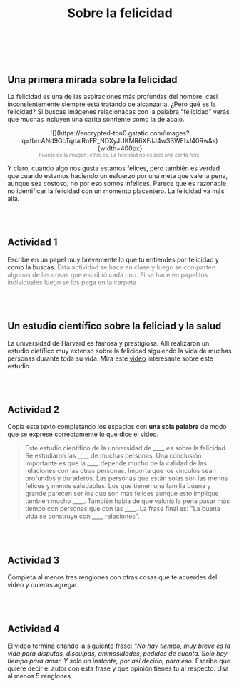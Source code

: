 ﻿---
title: "3. Sobre la felicidad"
autor: "José Juarez"
version: "8/4/25"  
---


<span hidden>Local path of the file: "H:/cfr/sad4/"</span>
<span hidden>Local path of images: "H:/"</span>

<br><br>


## Una primera mirada sobre la felicidad

La felicidad es una de las aspiraciones más profundas del hombre, casi inconsientemente siempre está tratando de alcanzarla. ¿Pero qué es la felicidad? Si buscas imágenes relacionadas con la palabra "felicidad" verás que muchas incluyen una carita sonriente como la de abajo.

<center>![](https://encrypted-tbn0.gstatic.com/images?q=tbn:ANd9GcTqnaiRnFP_NDXyJUKMR6XFJJ4wSSWEbJ40Rw&s){width=400px}</center>
<center><span class="grey3 size80">Fuente de la imagen: ethic.es. La felicidad no es solo una carita feliz. </span></center>

Y claro, cuando algo nos gusta estamos felices, pero también es verdad que cuando estamos haciendo un esfuerzo por una meta que vale la pena, aunque sea costoso, no por eso somos infelices. Parece que es razonable no identificar la felicidad con un momento placentero. La felicidad va más allá.

<br><br>

## Actividad 1

Escribe en un papel muy brevemente lo que tu entiendes por felicidad y como la buscas. <span class="grey3">Esta actividad se hace en clase y luego se comparten algunas de las cosas que escribió cada uno. Si se hace en papelitos individuales luego se los pega en la carpeta</span>

<br><br>

## Un estudio científico sobre la feliciad y la salud

La universidad de Harvard es famosa y prestigiosa. Allí realizaron un estudio cietífico muy extenso sobre la felicidad siguiendo la vida de muchas personas durante toda su vida. Mira este [video](https://www.youtube.com/watch?v=KSxHQmjIh1s) interesante sobre este estudio.

<br><br>

## Actividad 2
 
Copia este texto completando los espacios con **una sola palabra** de modo que se exprese correctamente lo que dice el video.

>Este estudio científico de la universidad de ____ es sobre la felicidad. Se estudiaron las ____ de muchas personas. Una conclusión importante es que la ____ depende mucho de la calidad de las relaciones con las otras personas. Importa que los vínculos sean profundos y duraderos. Las personas que están solas son las menos felices y menos saludables. Los que tienen una familia buena y grande parecen ser los que son más felices aunque esto implique también mucho ____. También habla de que valdría la pena pasar más tiempo con personas que con las ____. La frase final es: "La buena vida se construye con ____ relaciones".

<br><br>

## Actividad 3
  
Completa al menos tres renglones con otras cosas que te acuerdes del video y quieras agregar.

<br><br>

## Actividad 4

El video termina citando la siguiente frase: *"No hay tiempo, muy breve es la vida para disputas, disculpas, animosidades, pedidos de cuenta. Solo hay tiempo para amar. Y solo un instante, por así decirlo, para eso.* Escribe que quiere decir el autor con esta frase y que opinión tienes tu al respecto. Usa al menos 5 renglones.


</div>
<!-- HTML style definitions -->
<style>
/* Colors */
.grey1 {color: #b3b3b3;} /* my light-grey */
.grey2 {color: #999999;} /* my middle-grey */
.grey3 {color: #808080;} /* my dark-grey */
.blue1 {color: #6495ed;} /* nvim blue */
.blue2 {color: #276cdf;} /* Andrew Ng Blue */
.sky1 {color: #7dbed8;} /* nvim sky */
.sky2 {color: #27a2db;}   /* my sky */
.green {color: #81b524;} /* my green */
.red1 {color: #ec5469;} /* my coral-red */
.red2 {color: #f44336;} /* my red */
.rose {color: #ec9998:} /* nvim rose */
.gold {color: #df9d43;} /* Andrew Ng gold */
.orange1 {color: #fda556;} /* nvim orange */
.orange2 {color: #ff9505;} /*Andrew Ng orange */
.purple1 {color: #ff40ff;} /* Andrew Ng purple */
.purple2 {color: #d164d7;} /* Andrew Ng purple */
/* Font Size */
.size90 {font-size: 0.9em;}
.size85 {font-size: 0.85em;}
.size80 {font-size: 0.8em;}
.size70 {font-size: 0.7em;}
</style>
<!-- Use <span> inline and <div> with several lines --->
